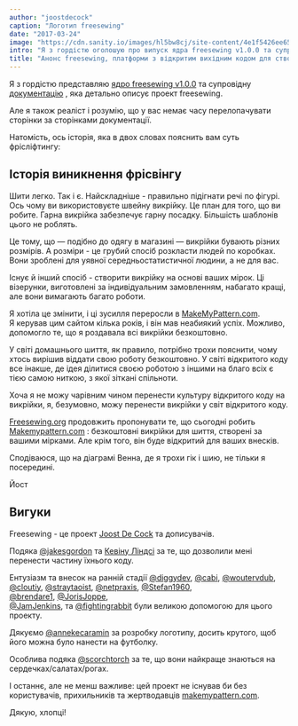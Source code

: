 ```yaml
---
author: "joostdecock"
caption: "Логотип freesewing"
date: "2017-03-24"
image: "https://cdn.sanity.io/images/hl5bw8cj/site-content/4e1f5426ee6578ef31d9c18a1de9b4beef15836b-2000x1125.jpg"
intro: "Я з гордістю оголошую про випуск ядра freesewing v1.0.0 та супровідної документації, яка детально описує проект freesewing."
title: "Анонс freesewing, платформи з відкритим вихідним кодом для створення викрійок одягу за індивідуальними замовленнями"
---
```


Я з гордістю представляю [ядро freesewing v1.0.0](https://github.com/freesewing/core) та супровідну [документацію](/docs) , яка детально описує проект freesewing.

Але я також реаліст і розумію, що у вас немає часу перелопачувати сторінки за сторінками документації.

Натомість, ось історія, яка в двох словах пояснить вам суть фрісліфтингу:

## Історія виникнення фрісвінгу
Шити легко. Так і є. Найскладніше - правильно підігнати речі по фігурі. Ось чому ви використовуєте швейну викрійку. Це план для того, що ви робите. Гарна викрійка забезпечує гарну посадку. Більшість шаблонів цього не роблять.

Це тому, що &mdash; подібно до одягу в магазині &mdash; викрійки бувають різних розмірів. А розміри - це грубий спосіб розкласти людей по коробках. Вони зроблені для уявної середньостатистичної людини, а не для вас.

Існує й інший спосіб - створити викрійку на основі ваших мірок. Ці візерунки, виготовлені за індивідуальним замовленням, набагато кращі, але вони вимагають багато роботи.

Я хотіла це змінити, і ці зусилля переросли в [MakeMyPattern.com](https://makemypattern.com/).     
Я керував цим сайтом кілька років, і він мав неабиякий успіх. Можливо, допомогло те, що я роздавала всі викрійки безкоштовно.

У світі домашнього шиття, як правило, потрібно трохи пояснити, чому хтось вирішив віддати свою роботу безкоштовно. У світі відкритого коду все інакше, де ідея ділитися своєю роботою з іншими на благо всіх є тією самою ниткою, з якої зіткані спільноти.

Хоча я не можу чарівним чином перенести культуру відкритого коду на викрійки, я, безумовно, можу перенести викрійки у світ відкритого коду.

[Freesewing.org](https://freesewing.org/) продовжить пропонувати те, що сьогодні робить [Makemypattern.com](https://makemypattern.com/) : безкоштовні викрійки для шиття, створені за вашими мірками. Але крім того, він буде відкритий для ваших внесків.

Сподіваюся, що на діаграмі Венна, де я трохи гік і шию, не тільки я посередині.

Йост

## Вигуки
Freesewing - це проект [Joost De Cock](https://github.com/joostdecock) та дописувачів.

Подяка [@jakesgordon](https://github.com/jakesgordon) та [Кевіну Ліндсі](http://www.kevlindev.com) за те, що дозволили мені перенести частину їхнього коду.

Ентузіазм та внесок на ранній стадії [@diggydev](https://github.com/diggydev), [@cabi](https://github.com/cabi), [@woutervdub](https://github.com/woutervdub), [@cloutiy](https://github.com/cloutiy), [@straytaoist](https://github.com/straytaoist), [@netpraxis](https://github.com/netpraxis), [@Stefan1960](https://github.com/Stefan1960),                                                             
[@brendare1](https://github.com/brendare1), [@JorisJoppe](https://github.com/JorisJoppe),                                                             
[@JamJenkins](https://github.com/JamJenkins), та [@fightingrabbit](https://github.com/fightingrabbit) були великою допомогою для цього проекту.

Дякуємо [@annekecaramin](https://twitter.com/annekecaramin) за розробку логотипу, досить крутого, щоб його можна було нанести на футболку.

Особлива подяка [@scorchtorch](https://twitter.com/scorchtorch) за те, що вони найкраще знаються на сердечках/салатах/рогах.

І останнє, але не менш важливе: цей проект не існував би без користувачів, прихильників та жертводавців [makemypattern.com](https://makemypattern.com/).

Дякую, хлопці!
